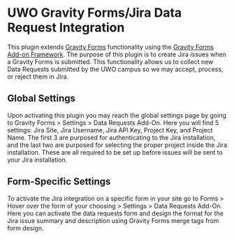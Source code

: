 # UWO Gravity Forms/Jira Data Request Integration

This plugin extends [Gravity Forms](https://www.gravityforms.com/) functionality using the [Gravity Forms Add-on Framework](https://docs.gravityforms.com/add-on-framework/). The purpose of this plugin is to create Jira issues when a Gravity Forms is submitted. This functionality allows us to collect new Data Requests submitted by the UWO campus so we may accept, process, or reject them in Jira.

## Global Settings

Upon activating this plugin you may reach the global settings page by going to Gravity Forms > Settings > Data Requests Add-On. Here you will find 5 settings: Jira Site, Jira Username, Jira API Key, Project Key, and Project Name. The first 3 are purposed for authenticating to the Jira installation, and the last two are purposed for selecting the proper project inside the Jira installation. These are all required to be set up before issues will be sent to your Jira installation.

## Form-Specific Settings

To activate the Jira integration on a specific form in your site go to Forms > Hover over the form of your choosing > Settings > Data Requests Add-On. Here you can activate the data requests form and design the format for the Jira issue summary and description using Gravity Forms merge tags from form design.

